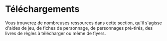 # Téléchargements

Vous trouverez de nombreuses ressources dans cette section, qu'il s'agisse d'aides de jeu, de fiches de personnage, de personnages pré-tirés, des livres de règles à télécharger ou même de flyers.
